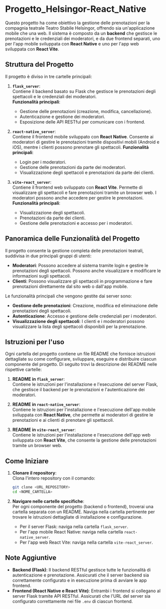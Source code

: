 # Progetto_Helsingor-React_Native

Questo progetto ha come obiettivo la gestione delle prenotazioni per la compagnia teatrale Teatro Stabile Helsingor, offrendo sia un'applicazione mobile che una web. Il sistema è composto da un **backend** che gestisce le prenotazioni e le credenziali dei moderatori, e da due frontend separati, uno per l'app mobile sviluppata con **React Native** e uno per l'app web sviluppata con **React Vite**.

## **Struttura del Progetto**

Il progetto è diviso in tre cartelle principali:

1. **`flask_server`**:  
   Contiene il backend basato su Flask che gestisce le prenotazioni degli spettacoli e le credenziali dei moderatori.  
   **Funzionalità principali**:
   - Gestione delle prenotazioni (creazione, modifica, cancellazione).
   - Autenticazione e gestione dei moderatori.
   - Esposizione delle API RESTful per comunicare con i frontend.

2. **`react-native_server`**:  
   Contiene il frontend mobile sviluppato con **React Native**. Consente ai moderatori di gestire le prenotazioni tramite dispositivi mobili (Android e iOS), mentre i clienti possono prenotare gli spettacoli.
   **Funzionalità principali**:
   - Login per i moderatori.
   - Gestione delle prenotazioni da parte dei moderatori.
   - Visualizzazione degli spettacoli e prenotazioni da parte dei clienti.

3. **`vite-react_server`**:  
   Contiene il frontend web sviluppato con **React Vite**. Permette di visualizzare gli spettacoli e fare prenotazioni tramite un browser web. I moderatori possono anche accedere per gestire le prenotazioni.
   **Funzionalità principali**:
   - Visualizzazione degli spettacoli.
   - Prenotazioni da parte dei clienti.
   - Gestione delle prenotazioni e accesso per i moderatori.

## **Panoramica delle Funzionalità del Progetto**

Il progetto consente la gestione completa delle prenotazioni teatrali, suddivisa in due principali gruppi di utenti:

- **Moderatori**: Possono accedere al sistema tramite login e gestire le prenotazioni degli spettacoli. Possono anche visualizzare e modificare le informazioni sugli spettacoli.
- **Clienti**: Possono visualizzare gli spettacoli in programmazione e fare prenotazioni direttamente dal sito web o dall'app mobile.

Le funzionalità principali che vengono gestite dai server sono:
- **Gestione delle prenotazioni**: Creazione, modifica ed eliminazione delle prenotazioni degli spettacoli.
- **Autenticazione**: Accesso e gestione delle credenziali per i moderatori.
- **Visualizzazione degli spettacoli**: I clienti e i moderatori possono visualizzare la lista degli spettacoli disponibili per la prenotazione.

## **Istruzioni per l'uso**

Ogni cartella del progetto contiene un file README che fornisce istruzioni dettagliate su come configurare, sviluppare, eseguire e distribuire ciascun componente del progetto. Di seguito trovi la descrizione dei README nelle rispettive cartelle:

1. **README in `flask_server`**:  
   Contiene le istruzioni per l'installazione e l'esecuzione del server Flask, che gestisce il backend per le prenotazioni e l'autenticazione dei moderatori.

2. **README in `react-native_server`**:  
   Contiene le istruzioni per l'installazione e l'esecuzione dell'app mobile sviluppata con **React Native**, che permette ai moderatori di gestire le prenotazioni e ai clienti di prenotare gli spettacoli.

3. **README in `vite-react_server`**:  
   Contiene le istruzioni per l'installazione e l'esecuzione dell'app web sviluppata con **React Vite**, che consente la gestione delle prenotazioni tramite un browser web.

## **Come Iniziare**

1. **Clonare il repository**:  
   Clona l'intero repository con il comando:
   ```bash
   git clone <URL_REPOSITORY>
   cd <NOME_CARTELLA>
   ```

2. **Navigare nelle cartelle specifiche**:  
   Per ogni componente del progetto (backend o frontend), troverai una cartella separata con un README. Naviga nella cartella pertinente per trovare le istruzioni dettagliate di installazione e configurazione.

   - Per il server Flask: naviga nella cartella `flask_server`.
   - Per l'app mobile React Native: naviga nella cartella `react-native_server`.
   - Per l'app web React Vite: naviga nella cartella `vite-react_server`.

## **Note Aggiuntive**

- **Backend (Flask)**: Il backend RESTful gestisce tutte le funzionalità di autenticazione e prenotazione. Assicurati che il server backend sia correttamente configurato e in esecuzione prima di avviare le app frontend.
- **Frontend (React Native e React Vite)**: Entrambi i frontend si collegano al server Flask tramite API RESTful. Assicurati che l'URL del server sia configurato correttamente nei file `.env` di ciascun frontend.